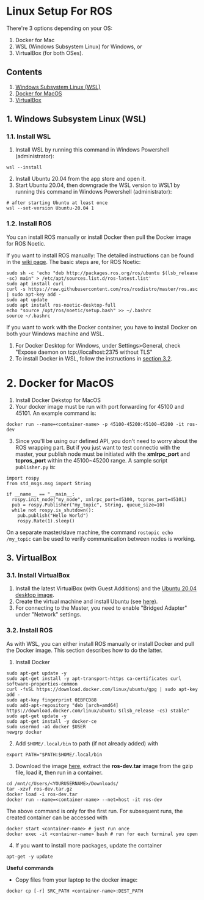 # Linux Setup For ROS
There're 3 options depending on your OS: 
1. Docker for Mac
2. WSL (Windows Subsystem Linux) for Windows, or 
3. VirtualBox (for both OSes).

## Contents
1. [Windows Subsystem Linux (WSL)](#1-windows-subsystem-linux-wsl)
2. [Docker for MacOS](#2-docker-for-macos)
3. [VirtualBox](#3-virtualbox)

## 1. Windows Subsystem Linux (WSL)
### 1.1. Install WSL
1. Install WSL by running this command in Windows Powershell (administrator):
```
wsl --install
```
2. Install Ubuntu 20.04 from the app store and open it.
3. Start Ubuntu 20.04, then downgrade the WSL version to WSL1 by running this command in Windows Powershell (administrator):
```
# after starting Ubuntu at least once
wsl --set-version Ubuntu-20.04 1
```

### 1.2. Install ROS
You can install ROS manually or install Docker then pull the Docker image for ROS Noetic.

If you want to install ROS manually:
The detailed instructions can be found in the [wiki page](http://wiki.ros.org/noetic/Installation/Ubuntu). The basic steps are, for ROS Noetic:
```
sudo sh -c 'echo "deb http://packages.ros.org/ros/ubuntu $(lsb_release -sc) main" > /etc/apt/sources.list.d/ros-latest.list'
sudo apt install curl
curl -s https://raw.githubusercontent.com/ros/rosdistro/master/ros.asc | sudo apt-key add -
sudo apt update
sudo apt install ros-noetic-desktop-full
echo "source /opt/ros/noetic/setup.bash" >> ~/.bashrc
source ~/.bashrc
```

If you want to work with the Docker container, you have to install Docker on both your Windows machine and WSL.
1. For Docker Desktop for Windows, under Settings>General, check "Expose daemon on tcp://localhost:2375 without TLS"
2. To install Docker in WSL, follow the instructions in [section 3.2](#32-install-ros).

# 2. Docker for MacOS
1. Install Docker Dekstop for MacOS
2. Your docker image must be run with port forwarding for 45100 and 45101. An example command is:
```
docker run --name=<container-name> -p 45100-45200:45100-45200 -it ros-dev
```
3. Since you'll be using our defined API, you don't need to worry about the ROS wrapping part. But if you just want to test connectio with the master, your publish node must be initiated with the **xmlrpc_port** and **tcpros_port** within the 45100~45200 range. A sample script ```publisher.py``` is:
```
import rospy
from std_msgs.msg import String

if __name__ == "__main__:
  rospy.init_node("my_node", xmlrpc_port=45100, tcpros_port=45101)
  pub = rospy.Publisher("my_topic", String, queue_size=10)
  while not rospy.is_shutdown():
    pub.publish("Hello World")
    rospy.Rate(1).sleep()
```
On a separate master/slave machine, the command ```rostopic echo /my_topic``` can be used to verify communication between nodes is working.

## 3. VirtualBox
### 3.1. Install VirtualBox
1. Install the latest VirtualBox (with Guest Additions) and the [Ubuntu 20.04 desktop image](https://releases.ubuntu.com/20.04.5/).
2. Create the virtual machine and install Ubuntu (see [here](https://www.ktexperts.com/how-to-install-ubuntu-20-04-1-lts-on-windows-using-virtualbox/)).
3. For connecting to the Master, you need to enable "Bridged Adapter" under "Network" settings.

### 3.2. Install ROS
As with WSL, you can either install ROS manually or install Docker and pull the Docker image. This section describes how to do the latter.

1. Install Docker
```
sudo apt-get update -y
sudo apt-get install -y apt-transport-https ca-certificates curl software-properties-common
curl -fsSL https://download.docker.com/linux/ubuntu/gpg | sudo apt-key add -
sudo apt-key fingerprint 0EBFCD88
sudo add-apt-repository "deb [arch=amd64] https://download.docker.com/linux/ubuntu $(lsb_release -cs) stable"
sudo apt-get update -y
sudo apt-get install -y docker-ce
sudo usermod -aG docker $USER
newgrp docker
```
2. Add ```$HOME/.local/bin``` to path (if not already added) with
```
export PATH="$PATH:$HOME/.local/bin
```
3. Download the image [here](https://imperiallondon-my.sharepoint.com/:f:/g/personal/rcc22_ic_ac_uk/ErFCcfyKCCNFlZ81R5T2wsMBZ_YBO-EgddnCDjM6Fsgfiw?e=irSsJh), extract the **ros-dev.tar** image from the gzip file, load it, then run in a container.
```
cd /mnt/c/Users/<YOURUSERNAME>/Downloads/
tar -xzvf ros-dev.tar.gz
docker load -i ros-dev.tar
docker run --name=<container-name> --net=host -it ros-dev
```
The above command is only for the first run. For subsequent runs, the created container can be accessed with
```
docker start <container-name> # just run once
docker exec -it <container-name> bash # run for each terminal you open
```
4. If you want to install more packages, update the container
```
apt-get -y update
```

**Useful commands**
- Copy files from your laptop to the docker image:
```
docker cp [-r] SRC_PATH <container-name>:DEST_PATH
```
